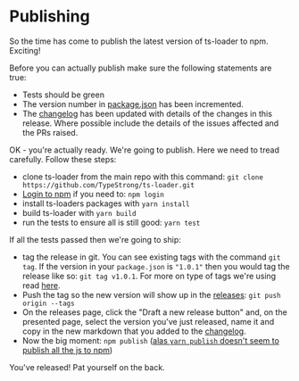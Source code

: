 # Publishing

So the time has come to publish the latest version of ts-loader to npm. Exciting!

Before you can actually publish make sure the following statements are true:

- Tests should be green
- The version number in [package.json](package.json) has been incremented.
- The [changelog](CHANGELOG.md) has been updated with details of the changes in this release.  Where possible include the details of the issues affected and the PRs raised.

OK - you're actually ready.  We're going to publish.  Here we need to tread carefully. Follow these steps: 

- clone ts-loader from the main repo with this command: `git clone https://github.com/TypeStrong/ts-loader.git`
- [Login to npm](https://docs.npmjs.com/cli/adduser) if you need to: `npm login`
- install ts-loaders packages with `yarn install`
- build ts-loader with `yarn build`
- run the tests to ensure all is still good: `yarn test`

If all the tests passed then we're going to ship:
- tag the release in git.  You can see existing tags with the command `git tag`.  If the version in your `package.json` is `"1.0.1"` then you would tag the release like so: `git tag v1.0.1`.  For more on type of tags we're using read [here](https://git-scm.com/book/en/v2/Git-Basics-Tagging#Lightweight-Tags).
- Push the tag so the new version will show up in the [releases](https://github.com/TypeStrong/ts-loader/releases): `git push origin --tags`
- On the releases page, click the "Draft a new release button" and, on the presented page, select the version you've just released, name it and copy in the new markdown that you added to the [changelog](CHANGELOG.md).
- Now the big moment: `npm publish` ([alas `yarn publish` doesn't seem to publish all the js to npm](https://github.com/TypeStrong/ts-loader/issues/654))

You've released!  Pat yourself on the back.